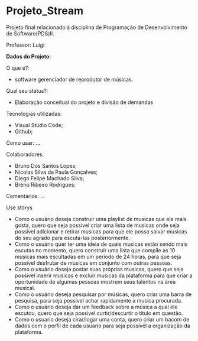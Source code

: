 Projeto_Stream
================================================

Projeto final relacionado à disciplina de Programação de Desenvolvimento de Software(PDS)II.

Professor: Luigi

**Dados do Projeto:**

O que é?: 
 * software gerenciador de reprodutor de músicas. 

Qual seu status?: 
 * Elaboração conceitual do projeto e divisão de demandas

Tecnologias utilizadas: 
 * Visual Stúdio Code;
 * Github;

Como usar: ...

Colaboradores: 
 * Bruno Dos Santos Lopes;
 * Nicolas Silva de Paula Gonçalves;
 * Diego Felipe Machado Silva;
 * Breno Ribeiro Rodrigues;

Comentários: ...

Use storys 
 * Como o usuário deseja construir uma playlist de musicas que ele mais gosta, quero que seja possível criar uma lista de musicas onde seja possível adicionar e retirar musicas  para que ele possa salvar musicas do seu agrado para escuta-las posteriormente.
 * Como o usuário quer ter uma ideia de quais musicas estão sendo mais escutas no momento, quero construir uma lista que compile as 10 musicas mais escultadas em um período de 24 horas, para que seja possível desfrutar de musicas em conjunto com outras pessoas.
 * Como o usuário deseja postar suas próprias musicas, quero que seja possível inserir musicas e excluir musicas da plataforma para que criar a oportunidade de algumas pessoas mostrem seus talentos na área musical.
 * Como o usuário deseja pesquisar por músicas, quero criar uma barra de pesquisa, para seja possível achar rapidamente a musica procurada.
 * Como o usuário deseja dar um feedback sobre a música a qual ele escutou, quero que seja possível curtir/descurtir o título em questão.
 * Como o usuario deseja cirar/logar uma conta, quero criar um bacom de dados com o perfil de cada usuario para seja possivel a organização da plataforma. 
